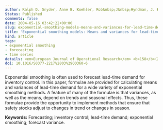 ```yaml
---
author: Ralph D. Snyder, Anne B. Koehler, Rob&nbsp;J&nbsp;Hyndman, J. Keith Ord
Status: Published
comments: false
date: 2004-05-16 03:42:22+00:00
slug: exponential-smoothing-models-means-and-variances-for-lead-time-demand
title: 'Exponential smoothing models: Means and variances for lead-time demand'
kind: article
tags:
- exponential smoothing
- forecasting
- time series
details: <em>European Journal of Operational Research</em> <b>158</b>(2) 444-455
doi: 10.1016/S0377-2217%2803%2900360-6
---
```



Exponential smoothing is often used to forecast lead-time demand for inventory control. In this paper, formulae are provided for calculating means and variances of lead-time demand for a wide variety of exponential smoothing methods. A feature of many of the formulae is that variances, as well as the means, depend on trends and seasonal effects. Thus, these formulae provide the opportunity to implement methods that ensure that safety stocks adjust to changes in trend or changes in season.

**Keywords:** Forecasting; inventory control; lead-time demand; exponential smoothing; forecast variance.
